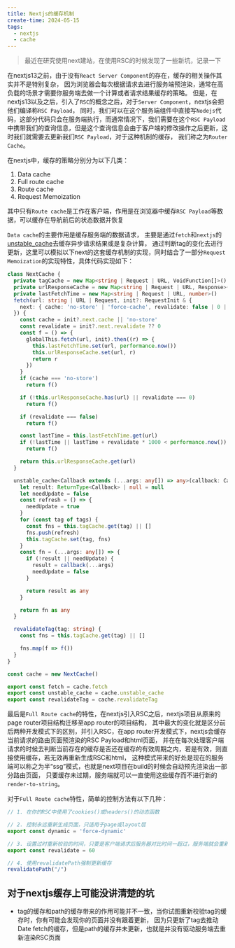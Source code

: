 ```yaml
---
title: Nextjs的缓存机制
create-time: 2024-05-15
tags:
  - nextjs
  - cache
---
```


> 最近在研究使用next建站，在使用RSC的时候发现了一些新坑，记录一下

在nextjs13之前，由于没有`React Server Component`的存在，缓存的相关操作其实并不是特别复杂，
因为浏览器会每次根据请求去进行服务端预渲染，通常在高负载的场景才需要你服务端去做一个计算或者请求结果缓存的策略。
但是，在nextjs13以及之后，引入了`RSC`的概念之后，对于`Server Component`，nextjs会把他们编译称`RSC Payload`，
同时，我们可以在这个服务端组件中直接写`Nodejs`代码，这部分代码只会在服务端执行，而通常情况下，我们需要在这个`RSC Payload`
中携带我们的查询信息，但是这个查询信息会由于客户端的修改操作之后更新，这时我们就需要去更新我们`RSC Payload`，对于这种机制的缓存，
我们称之为`Router Cache`。

在nextjs中，缓存的策略分别分为以下几类：
1. Data cache
2. Full route cache
3. Route cache
4. Request Memoization

其中只有`Route cache`是工作在客户端，作用是在浏览器中缓存`RSC Payload`等数据，可以缓存在导航前后的状态数据并恢复

`Data cache`的主要作用是缓存服务端的数据请求，
主要是通过`fetch`和`nextjs`的[unstable_cache](https://nextjs.org/docs/app/api-reference/functions/unstable_cache)去缓存异步请求结果或是复杂计算，
通过判断tag的变化去进行更新，这里可以模拟以下next的这套缓存机制的实现，同时结合了一部分`Request Memoization`的实现特性，具体代码实现如下：

```typescript
class NextCache {
  private tagCache = new Map<string | Request | URL, VoidFunction[]>()
  private urlResponseCache = new Map<string | Request | URL, Response>()
  private lastFetchTime = new Map<string | Request | URL, number>()
  fetch(url: string | URL | Request, init?: RequestInit & {
    next: { cache: 'no-store' | 'force-cache', revalidate: false | 0 | number }
  }) {
    const cache = init?.next.cache || 'no-store'
    const revalidate = init?.next.revalidate ?? 0
    const f = () => {
      globalThis.fetch(url, init).then((r) => {
        this.lastFetchTime.set(url, performance.now())
        this.urlResponseCache.set(url, r)
        return r
      })
    }
    if (cache === 'no-store')
      return f()

    if (!this.urlResponseCache.has(url) || revalidate === 0)
      return f()

    if (revalidate === false)
      return f()

    const lastTime = this.lastFetchTime.get(url)
    if (!lastTime || lastTime + revalidate * 1000 < performance.now())
      return f()

    return this.urlResponseCache.get(url)
  }

  unstable_cache<Callback extends (...args: any[]) => any>(callback: Callback, tags: string[]): Callback {
    let result: ReturnType<Callback> | null = null
    let needUpdate = false
    const refresh = () => {
      needUpdate = true
    }
    for (const tag of tags) {
      const fns = this.tagCache.get(tag) || []
      fns.push(refresh)
      this.tagCache.set(tag, fns)
    }
    const fn = (...args: any[]) => {
      if (!result || needUpdate) {
        result = callback(...args)
        needUpdate = false
      }

      return result as any
    }

    return fn as any
  }

  revalidateTag(tag: string) {
    const fns = this.tagCache.get(tag) || []

    fns.map(f => f())
  }
}

const cache = new NextCache()

export const fetch = cache.fetch
export const unstable_cache = cache.unstable_cache
export const revalidateTag = cache.revalidateTag
```

最后是`Full Route cache`的特性，在nextjs引入RSC之后，nextjs项目从原来的page router项目结构迁移至app router的项目结构，
其中最大的变化就是区分前后两种开发模式下的区别，并引入RSC，在app router开发模式下，nextjs会缓存当前请求的路由页面预渲染的RSC Payload和html页面，
并在在每次处理客户端请求的时候去判断当前存在的缓存是否还在缓存的有效周期之内，若是有效，则直接使用缓存，若无效再重新生成RSC和html，
这种模式带来的好处是现在的服务端可以称之为半“ssg”模式，也就是next项目在build的时候会自动预先渲染出一部分路由页面，
只要缓存未过期，服务端就可以一直使用这些缓存而不进行新的`render-to-string`。

对于`Full Route cache`特性，简单的控制方法有以下几种：
```typescript
// 1. 在你的RSC中使用了cookies()或headers()的动态函数

// 2. 控制永远重新生成页面，只适用于page或layout层
export const dynamic = 'force-dynamic'

// 3. 设置过时重新校验的时间，只要是客户端请求后服务器对比时间一超过，服务端就会重新再生成
export const revalidate = 60

// 4. 使用revalidatePath强制更新缓存
revalidatePath("/")
```

## 对于nextjs缓存上可能没讲清楚的坑
- tag的缓存和path的缓存带来的作用可能并不一致，当你试图重新校验tag的缓存时，你有可能会发现你的页面并没有跟着更新，
因为只更新了tag去推动Date fetch的缓存，但是path的缓存并未更新，也就是并没有驱动服务端去重新渲染RSC页面
